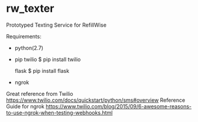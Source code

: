 # rw_texter
Prototyped Texting Service for RefillWise

Requirements:
  - python(2.7)
  - pip
      twilio
        $ pip install twilio
        
      flask
        $ pip install flask
        
  - ngrok

Great reference from Twilio
  https://www.twilio.com/docs/quickstart/python/sms#overview
Reference Guide for ngrok
  https://www.twilio.com/blog/2015/09/6-awesome-reasons-to-use-ngrok-when-testing-webhooks.html

